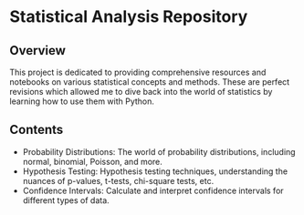 # Statistical Analysis Repository
## Overview
This project is dedicated to providing comprehensive resources and notebooks on various statistical concepts and methods. These are perfect revisions which allowed me to dive back into the world of statistics by learning how to use them with Python.

## Contents
* Probability Distributions: The world of probability distributions, including normal, binomial, Poisson, and more.
* Hypothesis Testing: Hypothesis testing techniques, understanding the nuances of p-values, t-tests, chi-square tests, etc.
* Confidence Intervals: Calculate and interpret confidence intervals for different types of data.
